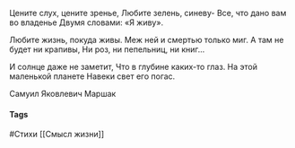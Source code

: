Цените слух, цените зренье,
Любите зелень, синеву-
Все, что дано вам во владенье
Двумя словами: «Я живу».

Любите жизнь, покуда живы.
Меж ней и смертью только миг.
А там не будет ни крапивы,
Ни роз, ни пепельниц, ни книг...

И солнце даже не заметит,
Что в глубине каких-то глаз.
На этой маленькой планете
Навеки свет его погас.

Самуил Яковлевич Маршак
#### Tags
#Стихи
[[Смысл жизни]]
